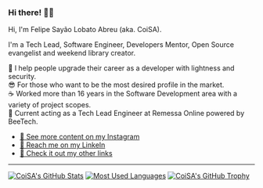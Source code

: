 ### Hi there! 👋🏻

Hi, I'm Felipe Sayão Lobato Abreu (aka. CoiSA).

I'm a Tech Lead, Software Engineer, Developers Mentor, Open Source evangelist and weekend library creator.

🚀 I help people upgrade their career as a developer with lightness and security.<br />
😎 For those who want to be the most desired profile in the market.<br />
☕ ️Worked more than 16 years in the Software Development area with a variety of project scopes.<br />
👔 Current acting as a Tech Lead Engineer at Remessa Online powered by BeeTech.

- [📸 See more content on my Instagram](http://mentor.dev.br/insta)
- [💼 Reach me on my LinkeIn](http://mentor.dev.br/linkedin)
- [📲 Check it out my other links](http://mentor.dev.br/links)
___
[![CoiSA's GitHub Stats](https://github-readme-stats.vercel.app/api?username=coisa&hide=contribs&line_height=24&custom_title=CoiSA's%20GitHub%20Stats&count_private=true&include_all_commits=true&show_icons=true&theme=nord)](https://github.com/coisa)
[![Most Used Languages](https://github-readme-stats.vercel.app/api/top-langs/?username=coisa&layout=compact&theme=nord)](https://github.com/coisa)
[![CoiSA's GitHub Trophy](https://github-profile-trophy.vercel.app/?username=coisa&margin-w=5&theme=nord&column=8&no-frame=true)](https://github.com/coisa)
